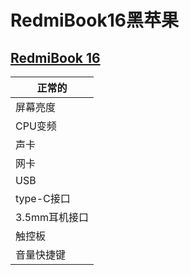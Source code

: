 # RedmiBook16黑苹果

## [RedmiBook 16](https://www.mi.com/buy/detail?product_id=10000242&cfrom=search)

| 正常的|
| ---------- |
| 屏幕亮度|
| CPU变频|
| 声卡|
| 网卡|
| USB|
| type-C接口|
| 3.5mm耳机接口|
| 触控板|
| 音量快捷键|

